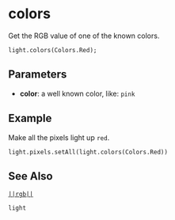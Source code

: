 # colors

Get the RGB value of one of the known colors.

```sig
light.colors(Colors.Red);
```

## Parameters

* **color**: a well known color, like: ``pink``

## Example

Make all the pixels light up `red`.

```blocks
light.pixels.setAll(light.colors(Colors.Red))
```

## See Also

[``||rgb||``](/reference/light/rgb)

```package
light
```
